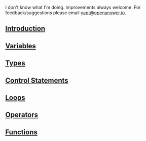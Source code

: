 
I don't know what I'm doing. Improvements always welcome. For feedback/suggestions please email yapt@openanswer.io.

## [Introduction](intro.md)

## [Variables](variables.md)

## [Types](types-intro.md)

## [Control Statements](control-statements.md)

## [Loops](loops.md)

## [Operators](operators.md)

## [Functions](functions.md)



